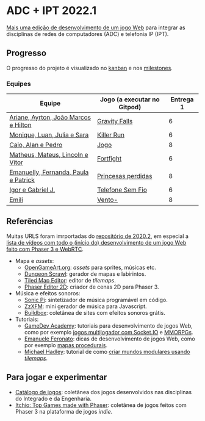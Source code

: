 # ADC + IPT 2022.1

[Mais uma edição de desenvolvimento de um jogo Web](https://boidacarapreta.github.io) para integrar as disciplinas de redes de computadores (ADC) e telefonia IP (IPT).

## Progresso

O progresso do projeto é visualizado no [kanban](//github.com/boidacarapreta/adcipt20221/projects/1?fullscreen=true) e nos [milestones](//github.com/boidacarapreta/adcipt20221/milestones?direction=asc&sort=due_date&state=open).

### Equipes

| Equipe                                                                 | Jogo (a executar no Gitpod)                                                                | Entrega 1 |
| ---------------------------------------------------------------------- | ------------------------------------------------------------------------------------------ | --------- |
| [Ariane, Ayrton, João Marcos e Hilton](https://github.com/ifscgf)      | [Gravity Falls](https://gitpod.io/#https://github.com/ifscgf/Gravity-Falls)                | 6         |
| [Monique, Luan, Julia e Sara](https://github.com/C-K-R-S)              | [Killer Run](https://gitpod.io/#https://github.com/C-K-R-S/Killer-Run)                     | 6         |
| [Caio, Alan e Pedro](https://github.com/El-Gato-Gordo)                 | [Jogo](https://gitpod.io/#https://github.com/El-Gato-Gordo/Jogo)                           | 8         |
| [Matheus, Mateus, Lincoln e Vitor](https://github.com/whatsapp22)      | [Fortfight](https://gitpod.io/#https://github.com/whatsapp22/Fortfight)                    | 6         |
| [Emanuelly, Fernanda, Paula e Patrick](https://github.com/four-landia) | [Princesas perdidas](https://gitpod.io/#https://github.com/four-landia/Princesas-perdidas) | 8         |
| [Igor e Gabriel J.](https://github.com/gabgilds)                       | [Telefone Sem Fio](https://gitpod.io/#https://github.com/gabgilds/Telefone-Sem-Fio)        | 6         |
| [Emili](https://github.com/E-M-I-L-I)                                  | [Vento-](https://gitpod.io/#https://github.com/E-M-I-L-I/Vento-)                           | 8         |

## Referências

Muitas URLS foram imrportadas do [repositório de 2020.2](https:////github.com/boidacarapreta/arc20202), em especial a [lista de vídeos com todo o (início do) desenvolvimento de um jogo Web feito com Phaser 3 e WebRTC](https://www.youtube.com/watch?v=fx4JN1QqtPc&list=PLje9mMro7hT0pDZWroVNyg-YbBGhJNsxU).

- Mapa e _assets_:
  - [OpenGameArt.org](https://opengameart.org/): _assets_ para sprites, músicas etc.
  - [Dungeon Scrawl](https://dungeonscrawl.com/): gerador de mapas e labirintos.
  - [Tiled Map Editor](https://www.mapeditor.org/): editor de _tilemaps_.
  - [Phaser Editor 2D](https://github.com/PhaserEditor2D/PhaserEditor): criador de cenas 2D para Phaser 3.
- Música e efeitos sonoros:
  - [Sonic Pi](https://sonic-pi.net/): sintetizador de música programável em código.
  - [ZzXFM](https://keithclark.co.uk/articles/zzfxm/): mini gerador de música para Javascript.
  - [Buildbox](https://www.buildbox.com/13-places-to-find-free-game-sound-effects/): coletânea de sites com efeitos sonoros grátis.
- Tutoriais:
  - [GameDev Academy](https://gamedevacademy.org/): tutoriais para desenvolvimento de jogos Web, como por exemplo [jogos multijogador com Socket.IO](https://gamedevacademy.org/create-a-basic-multiplayer-game-in-phaser-3-with-socket-io-part-1/) e [MMORPGs](https://phasertutorials.com/how-to-create-a-phaser-3-mmorpg-part-1/).
  - [Emanuele Feronato](https://www.emanueleferonato.com/): dicas de desenvolvimento de jogos Web, como por exemplo [mapas procedurais](https://www.emanueleferonato.com/2019/01/29/javascript-procedural-dungeon-generator-found-on-github-fixed-a-bit-and-about-to-be-expanded/).
  - [Michael Hadley](https://medium.com/@michaelwesthadley): tutorial de como [criar mundos modulares usando _tilemaps_](https://medium.com/@michaelwesthadley/modular-game-worlds-in-phaser-3-tilemaps-1-958fc7e6bbd6).

## Para jogar e experimentar

- [Catálogo de jogos](https://github.com/boidacarapreta/catalogo-de-jogos): coletânea dos jogos desenvolvidos nas disciplinas do Integrado e da Engenharia.
- [Itchio: Top Games made with Phaser](https://itch.io/games/made-with-phaser): coletânea de jogos feitos com Phaser 3 na plataforma de jogos _indie_.

